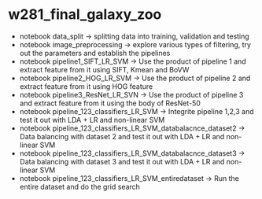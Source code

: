 # w281_final_galaxy_zoo
- notebook data_split                                             -> splitting data into training, validation and testing
- notebook image_preprocessing                                    -> explore various types of filtering, try out the parameters and establish the pipelines
- notebook pipeline1_SIFT_LR_SVM                                  -> Use the product of pipeline 1 and extract feature from it using SIFT, Kmean and BoVW
- notebook pipeline2_HOG_LR_SVM                                   -> Use the product of pipeline 2 and extract feature from it using HOG feature
- notebook pipeline3_ResNet_LR_SVN                                -> Use the product of pipeline 3 and extract feature from it using the body of ResNet-50
- notebook pipeline_123_classifiers_LR_SVM                        -> Integrite pipeline 1,2,3 and test it out with LDA + LR and non-linear SVM 
- notebook pipeline_123_classifiers_LR_SVM_databalacnce_dataset2  -> Data balancing with dataset 2 and test it out with LDA + LR and non-linear SVM 
- notebook pipeline_123_classifiers_LR_SVM_databalacnce_dataset3  -> Data balancing with dataset 3 and test it out with LDA + LR and non-linear SVM 
- notebook pipeline_123_classifiers_LR_SVM_entiredataset          -> Run the entire dataset and do the grid search
